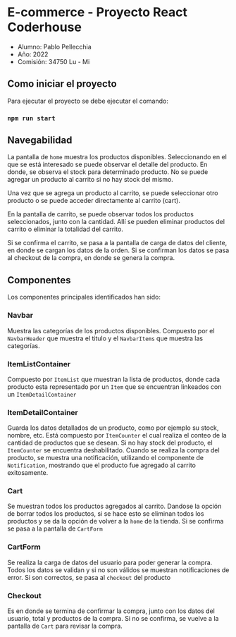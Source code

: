 # E-commerce - Proyecto React Coderhouse
* Alumno: Pablo Pellecchia
* Año: 2022
* Comisión: 34750 Lu - Mi

## Como iniciar el proyecto
Para ejecutar el proyecto se debe ejecutar el comando:

### `npm run start`

## Navegabilidad
La pantalla de `home` muestra los productos disponibles. Seleccionando en el que se está interesado se puede observar el detalle del producto. En donde, se observa el stock para determinado producto. No se puede agregar un producto al carrito si no hay stock del mismo. 

Una vez que se agrega un producto al carrito, se puede seleccionar otro producto o se puede acceder directamente al carrito (cart). 

En la pantalla de carrito, se puede observar todos los productos seleccionados, junto con la cantidad. Allí se pueden eliminar productos del carrito o eliminar la totalidad del carrito. 

Si se confirma el carrito, se pasa a la pantalla de carga de datos del cliente, en donde se cargan los datos de la orden. Si se confirman los datos se pasa al checkout de la compra, en donde se genera la compra.

## Componentes
Los componentes principales identificados han sido:

### Navbar
Muestra las categorías de los productos disponibles. Compuesto por el `NavbarHeader` que muestra el titulo y el `NavbarItems` que muestra las categorías.

### ItemListContainer
Compuesto por `ItemList` que muestran la lista de productos, donde cada producto esta representado por un `Item` que se encuentran linkeados con un `ItemDetailContainer`

### ItemDetailContainer
Guarda los datos detallados de un producto, como por ejemplo su stock, nombre, etc. Está compuesto por `ItemCounter` el cual realiza el conteo de la cantidad de productos que se desean. Si no hay stock del producto, el `ItemCounter` se encuentra deshabilitado. Cuando se realiza la compra del producto, se muestra una notificación, utilizando el componente de `Notification`, mostrando que el producto fue agregado al carrito exitosamente.

### Cart
Se muestran todos los productos agregados al carrito. Dandose la opción de borrar todos los productos, si se hace esto se eliminan todos los productos y se da la opción de volver a la `home` de la tienda. Si se confirma se pasa a la pantalla de `CartForm`

### CartForm
Se realiza la carga de datos del usuario para poder generar la compra. Todos los datos se validan y si no son válidos se muestran notificaciones de error. Si son correctos, se pasa al `checkout` del producto

### Checkout
Es en donde se termina de confirmar la compra, junto con los datos del usuario, total y productos de la compra. Si no se confirma, se vuelve a la pantalla de `Cart` para revisar la compra.

